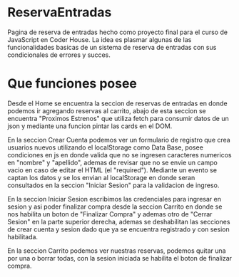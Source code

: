 # ReservaEntradas

Pagina de reserva de entradas hecho como proyecto final para el curso de JavaScript en Coder House. La idea es plasmar algunas de las funcionalidades basicas de un sistema de reserva de entradas con sus condicionales de errores y succes.

# Que funciones posee

Desde el Home se encuentra la seccion de reservas de entradas en donde podemos ir agregando reservas al carrito, abajo de esta seccion se encuentra "Proximos Estrenos" que utiliza fetch para consumir datos de un json y mediante una funcion pintar las cards en el DOM.

En la seccion Crear Cuenta podemos ver un formulario de registro que crea usuarios nuevos utilizando el localStorage como Data Base, posee condiciones en js en donde valida que no se ingresen caracteres numericos en "nombre" y "apellido", ademas de revisar que no se envie un campo vacio en caso de editar el HTML (el "required").
Mediante un evento se captan los datos y se los envian al localStorage en donde seran consultados en la seccion "Iniciar Sesion" para la validacion de ingreso.

En la seccion Iniciar Sesion escribimos las credenciales para ingresar en sesion y asi poder finalizar compra desde la seccion Carrito en donde se nos habilita un boton de "Finalizar Compra" y ademas otro de "Cerrar Sesion" en la parte superior derecha, ademas se deshabilitan las secciones de crear cuenta y sesion dado que ya se encuentra registrado y con sesion habilitada. 

En la seccion Carrito podemos ver nuestras reservas, podemos quitar una por una o borrar todas, con la sesion iniciada se habilita el boton de finalizar compra.
